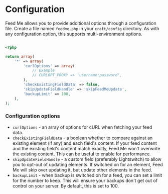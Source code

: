 # Configuration

Feed Me allows you to provide additional options through a configuration file. Create a file named `feedme.php` in your `craft/config` directory. As with any configuration option, this supports multi-environment options.

```php

<?php

return array(
    '*' => array(
        'curlOptions' => array(
            // Example
            // CURLOPT_PROXY => 'username:password',
        ),
        'checkExistingFieldData' => false,
        'skipUpdateFieldHandle' => 'skipFeedMeUpdate',
        'backupLimit' => 100,
    ),
);
```

### Configuration options

- `curlOptions` - an array of options for cURL when fetching your feed data.
- `checkExistingFieldData` - a boolean whether to compare against an existing element (if any) and each field's content. If your feed content and the existing field's content match exactly, Feed Me won't overwrite the existing content. This can be useful to enable for performance.
- `skipUpdateFieldHandle` - a custom field (preferably Lightswitch) to allow you to opt-out of updating elements. If switched on for an element, Feed Me will skip over updating it, but update other elements in the feed.
- `backupLimit` - when backup is switched on for a feed, you can set a limit for the number to keep. This will ensure your backups don't get out of control on your server. By default, this is set to 100.
